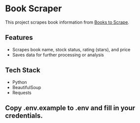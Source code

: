 # Book Scraper

This project scrapes book information from [Books to Scrape](https://books.toscrape.com/).

## Features

- Scrapes book name, stock status, rating (stars), and price
- Saves data for further processing or analysis

## Tech Stack

- Python
- BeautifulSoup
- Requests


## Copy .env.example to .env and fill in your credentials.